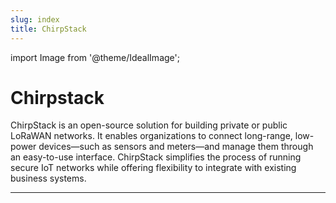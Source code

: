 ```yaml
---
slug: index
title: ChirpStack
---
```

import Image from '@theme/IdealImage';

# Chirpstack

ChirpStack is an open-source solution for building private or public LoRaWAN networks. It enables organizations to connect long-range, low-power devices—such as sensors and meters—and manage them through an easy-to-use interface. ChirpStack simplifies the process of running secure IoT networks while offering flexibility to integrate with existing business systems.

---
